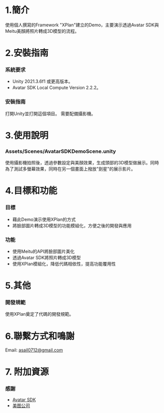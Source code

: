 # 1.簡介
使用個人撰寫的Framework "XPlan"建立的Demo，主要演示透過Avatar SDK與Meitu美顏將照片轉成3D模型的流程。
 
# 2.安裝指南
### 系統要求
- Unity 2021.3.6f1 或更高版本。
- Avatar SDK Local Compute Version 2.2.2。
### 安裝指南
打開Unity並打開這個項目。
需要配備攝影機。
  
# 3.使用說明
### Assets/Scenes/AvatarSDKDemoScene.unity
使用攝影機拍照後，透過參數設定與美顏效果，生成頭部的3D模型做展示。同時為了測試多螢幕效果，同時在另一個畫面上撥放"劍星"的展示影片。
 
# 4.目標和功能
### 目標
- 藉此Demo演示使用XPlan的方式
- 將臉部圖片轉成3D模型的功能模組化，方便之後的開發與應用
### 功能
- 使用Meitu的API將臉部圖片美化
- 透過Avatar SDK將照片轉成3D模型
- 使用XPlan模組化，降低代碼相依性，提高功能覆用性

# 5.其他
### 開發規範
使用XPlan奠定了代碼的開發規範。

# 6.聯繫方式和鳴謝
Email: asail0712@gmail.com

# 7. 附加資源
### 感謝
- [Avatar SDK](https://avatarsdk.com/)
- [美图公司](https://ai.meitu.com/index)
